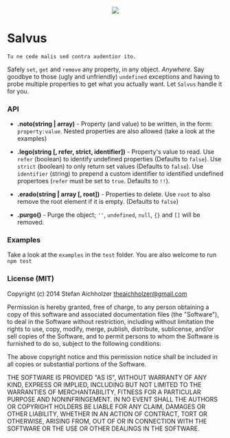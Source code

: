 <div align="center" style="margin:30px 0 40px">
	<img src="http://www.analogbird.com/static/img/playground/salvusjs.png"/>
</div>


Salvus
=========
```
Tu ne cede malis sed contra audentior ito.
```

Safely `set`, `get` and `remove` any property, in any object. *Anywhere.*
Say goodbye to those (ugly and unfriendly) `undefined` exceptions and having to probe multiple properties to get what you actually want. Let `Salvus` handle it for you.


### API

 * **.noto(string | array)** - Property (and value) to be written, in the form: `property:value`. Nested properties are also allowed (take a look at the examples)

 * **.lego(string [, refer, strict, identifier])** - Property's value to read. Use `refer` (boolean) to identify undefined properties (Defaults to `false`). Use `strict` (boolean) to only return set values (Defaults to `false`). Use `identifier` (string) to prepend a custom identifier to identified undefined propertoes (`refer` must be set to `true`. Defaults to `!!`).

 * **.erado(string | array [, root])** - Properties to delete. Use `root` to also remove the root element if it is empty. (Defaults to `false`)

 * **.purgo()** - Purge the object; `''`, `undefined`, `null`, `{}` and `[]` will be removed.


### Examples

Take a look at the `examples` in the `test` folder.
You are also welcome to run `npm test`



### License (MIT)

Copyright (c) 2014 Stefan Aichholzer <theaichholzer@gmail.com>

Permission is hereby granted, free of charge, to any person obtaining
a copy of this software and associated documentation files (the
"Software"), to deal in the Software without restriction, including
without limitation the rights to use, copy, modify, merge, publish,
distribute, sublicense, and/or sell copies of the Software, and to
permit persons to whom the Software is furnished to do so, subject to
the following conditions:

The above copyright notice and this permission notice shall be
included in all copies or substantial portions of the Software.

THE SOFTWARE IS PROVIDED "AS IS", WITHOUT WARRANTY OF ANY KIND,
EXPRESS OR IMPLIED, INCLUDING BUT NOT LIMITED TO THE WARRANTIES OF
MERCHANTABILITY, FITNESS FOR A PARTICULAR PURPOSE AND
NONINFRINGEMENT. IN NO EVENT SHALL THE AUTHORS OR COPYRIGHT HOLDERS BE
LIABLE FOR ANY CLAIM, DAMAGES OR OTHER LIABILITY, WHETHER IN AN ACTION
OF CONTRACT, TORT OR OTHERWISE, ARISING FROM, OUT OF OR IN CONNECTION
WITH THE SOFTWARE OR THE USE OR OTHER DEALINGS IN THE SOFTWARE.
